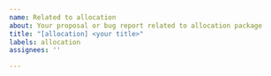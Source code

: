 ```yaml
---
name: Related to allocation
about: Your proposal or bug report related to allocation package
title: "[allocation] <your title>"
labels: allocation
assignees: ''

---
```



